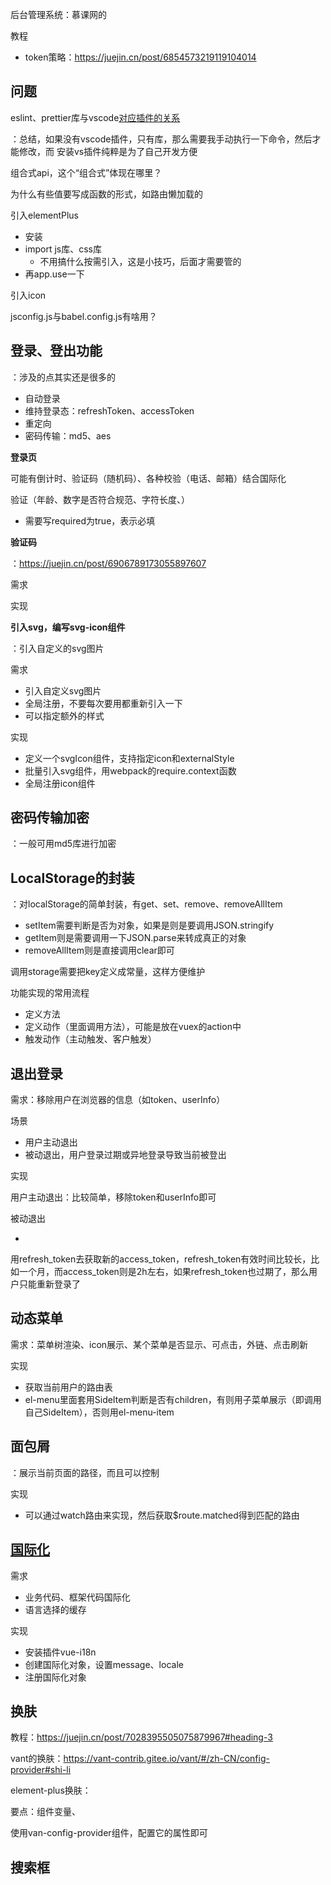 后台管理系统：慕课网的

教程

- token策略：https://juejin.cn/post/6854573219119104014



## 问题

eslint、prettier库与vscode[对应插件的关系](https://juejin.cn/post/6990929456382607374#heading-4)

：总结，如果没有vscode插件，只有库，那么需要我手动执行一下命令，然后才能修改，而 安装vs插件纯粹是为了自己开发方便

组合式api，这个“组合式”体现在哪里？

为什么有些值要写成函数的形式，如路由懒加载的

引入elementPlus

- 安装
- import js库、css库
  - 不用搞什么按需引入，这是小技巧，后面才需要管的
- 再app.use一下

引入icon

jsconfig.js与babel.config.js有啥用？



## 登录、登出功能

：涉及的点其实还是很多的

- 自动登录
- 维持登录态：refreshToken、accessToken
- 重定向
- 密码传输：md5、aes

**登录页**

可能有倒计时、验证码（随机码）、各种校验（电话、邮箱）结合国际化

验证（年龄、数字是否符合规范、字符长度、）

- 需要写required为true，表示必填

  

**验证码**

：https://juejin.cn/post/6906789173055897607

需求

实现



**引入svg，编写svg-icon组件**

：引入自定义的svg图片

需求

- 引入自定义svg图片
- 全局注册，不要每次要用都重新引入一下
- 可以指定额外的样式

实现

- 定义一个svgIcon组件，支持指定icon和externalStyle
- 批量引入svg组件，用webpack的require.context函数
- 全局注册icon组件



## **密码传输加密**

：一般可用md5库进行加密



## **LocalStorage的封装**

：对localStorage的简单封装，有get、set、remove、removeAllItem

- setItem需要判断是否为对象，如果是则是要调用JSON.stringify
- getItem则是需要调用一下JSON.parse来转成真正的对象
- removeAllItem则是直接调用clear即可

调用storage需要把key定义成常量，这样方便维护

功能实现的常用流程

- 定义方法
- 定义动作（里面调用方法），可能是放在vuex的action中
- 触发动作（主动触发、客户触发）



## **退出登录**

需求：移除用户在浏览器的信息（如token、userInfo）

场景

- 用户主动退出
- 被动退出，用户登录过期或异地登录导致当前被登出

实现

用户主动退出：比较简单，移除token和userInfo即可

被动退出

- 

用refresh_token去获取新的access_token，refresh_token有效时间比较长，比如一个月，而access_token则是2h左右，如果refresh_token也过期了，那么用户只能重新登录了



## 动态菜单

需求：菜单树渲染、icon展示、某个菜单是否显示、可点击，外链、点击刷新

实现

- 获取当前用户的路由表
- el-menu里面套用SideItem判断是否有children，有则用子菜单展示（即调用自己SideItem），否则用el-menu-item



## 面包屑

：展示当前页面的路径，而且可以控制

实现

- 可以通过watch路由来实现，然后获取$route.matched得到匹配的路由



## [国际化](https://juejin.cn/post/7082730122809180174#heading-5)

需求

- 业务代码、框架代码国际化
- 语言选择的缓存

实现

- 安装插件vue-i18n
- 创建国际化对象，设置message、locale
- 注册国际化对象



## 换肤

教程：https://juejin.cn/post/7028395505075879967#heading-3

vant的换肤：https://vant-contrib.gitee.io/vant/#/zh-CN/config-provider#shi-li

element-plus换肤：

要点：组件变量、

使用van-config-provider组件，配置它的属性即可



## 搜索框
